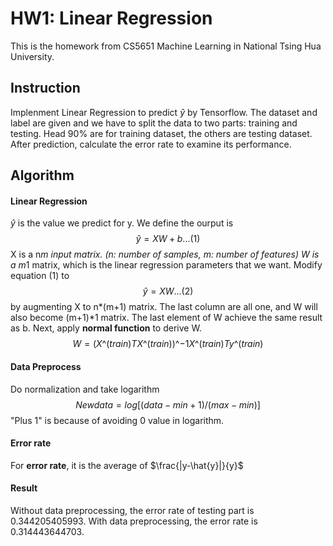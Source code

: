 # HW1: Linear Regression
This is the homework from CS5651 Machine Learning in National Tsing Hua University.

## Instruction
Implenment Linear Regression to predict $\hat{y}$ by Tensorflow. The dataset and label are given and we have to split the data to two parts: training and testing. Head 90% are for training dataset, the others are testing dataset. After prediction, calculate the error rate to examine its performance.

## Algorithm
#### Linear Regression
$\hat{y}$ is the value we predict for y. We define the ourput is 
$$\hat{y}=XW+b ...(1)$$ 
X is a n*m input matrix. (n: number of samples, m: number of features) </b>
W is a m*1 matrix, which is the linear regression parameters that we want.
Modify equation (1) to
$$\hat{y}=XW ...(2)$$ 
by augmenting X to n*(m+1) matrix. The last column are all one, and W will also become (m+1)*1 matrix. The last element of W achieve the same result as b.  </b>
Next, apply **normal function** to derive W.
$$W=(X\^{(train)T}X\^{(train)})\^{-1}X\^{(train)T}y\^{(train)}$$


#### Data Preprocess
Do normalization and take logarithm
$$New data=log[(data-min+1)/(max-min)]$$
"Plus 1" is because of avoiding 0 value in logarithm.

#### Error rate
For **error rate**, it is the average of $\frac{|y-\hat{y}|}{y}$

#### Result
Without data preprocessing, the error rate of testing part is 0.344205405993. </b>
With data preprocessing, the error rate is 0.314443644703.
